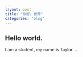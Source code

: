 ```yaml
---
layout: post
title: "你好，世界"
categories: "blog"
---
```


## Hello world.

I am a student, my name is Taylor.
...
